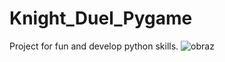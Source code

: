 # Knight_Duel_Pygame
Project for fun and develop python skills.
![obraz](https://user-images.githubusercontent.com/96824698/193916384-acb35b43-ee6a-497e-b4cb-8dca86f72c70.png)

